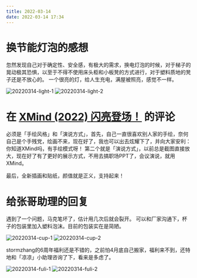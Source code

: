 ```yaml
---
title: 2022-03-14
date: 2022-03-14 17:34
---
```


# 换节能灯泡的感想

忽然发现自己对于确定性、安全感，有极大的需求，换电灯泡的时候，对于梯子的晃动极其恐惧，以至于不得不使用床头柜和小板凳的方式进行，对于塑料质地的凳子还是不放心的。
一个很亮的灯，给人生充电，满屋被照亮，感觉不一样。

![20220314-light-1](http://images.iotop.work/uPic/20220314-light-1.jpg)
![20220314-light-2](http://images.iotop.work/uPic/20220314-light-2.jpg)

# 在 [XMind (2022) 闪亮登场！](https://mp.weixin.qq.com/s/bwErDLm-J3DJjrrX2qZV-g) 的评论

必须是「手绘风格」和「演说方式」，首先，自己一直很喜欢别人家的手绘，奈何自己是个手残党，绘画不来，现在好了，我也可以出去炫耀下了，并向大家安利：你知道XMind吗，有手绘模式呀！
第二个就是「演说方式」，以前总是截图直接放大，现在好了有了更好的展示方式，不用去搞职场PPT了，会议演说，就用XMind。

最后，全新插画和贴纸，颜值就是正义，支持起来！

# 给张哥助理的回复

遇到了一个问题，马克笔坏了，估计用几次后就会裂开。
可以和厂家沟通下，杯子的包装里加入塑料泡沫。目前的包装实在是简陋。

![20220314-cup-1](http://images.iotop.work/uPic/20220314-cup-1.jpg)
![20220314-cup-2](http://images.iotop.work/uPic/20220314-cup-2.jpg)

stormzhang的6周年福利还是不错的，之前怕4月底自己搬家，福利来不到，还特地和「凉凉」小助理咨询了下，看来是多虑了。

![20220314-fuli-1](http://images.iotop.work/uPic/20220314-fuli-1.jpg)
![20220314-fuli-2](http://images.iotop.work/uPic/20220314-fuli-2.jpg)